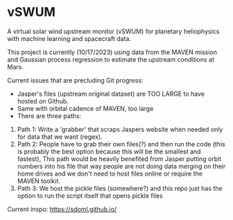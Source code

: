# vSWUM
A virtual solar wind upstream monitor (vSWUM) for planetary heliophysics with machine learning and spacecraft data.

This project is currently (10/17/2023) using data from the MAVEN mission and Gaussian process regression to estimate the upstream conditions at Mars.


Current issues that are precluding Git progress: 

- Jasper's files (upstream original dataset) are TOO LARGE to have hosted on Github. 
- Same with orbital cadence of MAVEN, too large
- There are three paths:
1. Path 1: Write a 'grabber' that scraps Jaspers website when needed only for data that we want (regex).
2. Path 2: People have to grab their own files(?) and then run the code (this is probably the best option because this will be the smallest and fastest), This path would be heavily benefited from Jasper putting orbit numbers into his file that way people are not doing data merging on their home drives and we don't need to host files online or require the MAVEN toolkit.
3. Path 3: We host the pickle files (somewhere?) and this repo just has the option to run the script itself that opens pickle files

Current inspo: https://sdoml.github.io/
